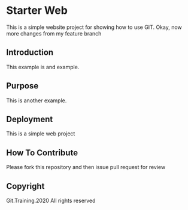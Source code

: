 # Starter Web

This is a simple website project for showing how to use GIT. Okay, now more changes from my feature branch

## Introduction

This example is and example.

## Purpose

This is another example.

## Deployment

This is a simple web project

## How To Contribute

Please fork this repository and then issue pull request for review

## Copyright

Git.Training.2020 All rights reserved